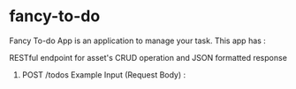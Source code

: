 # fancy-to-do
Fancy To-do App is an application to manage your task. This app has :

RESTful endpoint for asset's CRUD operation and JSON formatted response

1. POST /todos
Example Input (Request Body) :
